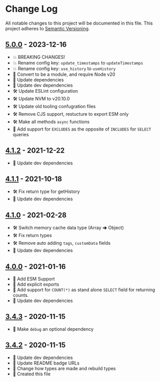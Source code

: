 # Change Log

All notable changes to this project will be documented in this file. This project adheres to [Semantic Versioning](http://semver.org/).

## [5.0.0](https://github.com/uttori/uttori-storage-provider-json-memory/compare/v4.2.1...v5.0.0) - 2023-12-16

- 💥 BREAKING CHANGES!
- 💥 Rename config key: `update_timestamps` to `updateTimestamps`
- 💥 Rename config key: `use_history` to `useHistory`
- 🎁 Convert to be a module, and require Node v20
- 🎁 Update dependencies
- 🎁 Update dev dependencies
- 🛠 Update ESLint configuration
- 🛠 Update NVM to v20.10.0
- 🛠 Update old tooling confugration files
- 🛠 Remove CJS support, restucture to export ESM only
- 🛠 Make all methods `async` functions
- 🧰 Add support for `EXCLUDES` as the opposite of `INCLUDES` for `SELECT` queries

## [4.1.2](https://github.com/uttori/uttori-storage-provider-json-memory/compare/v4.1.1...v4.1.2) - 2021-12-22

- 🎁 Update dev dependencies

## [4.1.1](https://github.com/uttori/uttori-storage-provider-json-memory/compare/v4.1.0...v4.1.1) - 2021-10-18

- 🛠 Fix return type for getHistory
- 🎁 Update dev dependencies

## [4.1.0](https://github.com/uttori/uttori-storage-provider-json-memory/compare/v4.0.0...v4.1.0) - 2021-02-28

- 🛠 Switch memory cache data type (Array ➜ Object)
- 🛠 Fix return types
- 🛠 Remove auto adding `tags`, `customData` fields
- 🎁 Update dev dependencies

## [4.0.0](https://github.com/uttori/uttori-storage-provider-json-memory/compare/v3.4.3...v4.0.0) - 2021-01-16

- 🧰 Add ESM Support
- 🧰 Add explicit exports
- 🧰 Add support for `COUNT(*)` as  stand alone `SELECT` field for returning counts.
- 🎁 Update dev dependencies

## [3.4.3](https://github.com/uttori/uttori-storage-provider-json-memory/compare/v3.4.2...v3.4.3) - 2020-11-15

- 🧰 Make `debug` an optional dependency

## [3.4.2](https://github.com/uttori/uttori-storage-provider-json-memory/compare/v3.4.1...v3.4.2) - 2020-11-15

- 🎁 Update dev dependencies
- 🎁 Update README badge URLs
- 🧰 Change how types are made and rebuild types
- 🧰 Created this file

